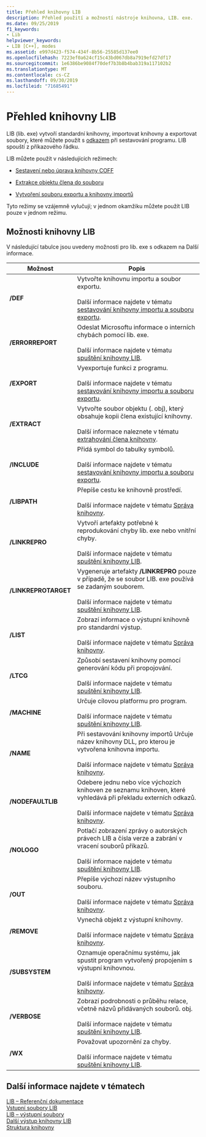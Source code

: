 ```yaml
---
title: Přehled knihovny LIB
description: Přehled použití a možností nástroje knihovna, LIB. exe.
ms.date: 09/25/2019
f1_keywords:
- Lib
helpviewer_keywords:
- LIB [C++], modes
ms.assetid: e997d423-f574-434f-8b56-25585d137ee0
ms.openlocfilehash: 7223ef0a624cf15c43bd067db8a7919efd27df17
ms.sourcegitcommit: 1e6386be9084f70def7b3b8b4bab319a117102b2
ms.translationtype: MT
ms.contentlocale: cs-CZ
ms.lasthandoff: 09/30/2019
ms.locfileid: "71685491"
---
```

# <a name="overview-of-lib"></a>Přehled knihovny LIB

LIB (lib. exe) vytvoří standardní knihovny, importovat knihovny a exportovat soubory, které můžete použít s [odkazem](linker-options.md) při sestavování programu. LIB spouští z příkazového řádku.

LIB můžete použít v následujících režimech:

- [Sestavení nebo úprava knihovny COFF](managing-a-library.md)

- [Extrakce objektu člena do souboru](extracting-a-library-member.md)

- [Vytvoření souboru exportu a knihovny importů](working-with-import-libraries-and-export-files.md)

Tyto režimy se vzájemně vylučují; v jednom okamžiku můžete použít LIB pouze v jednom režimu.

## <a name="lib-options"></a>Možnosti knihovny LIB

V následující tabulce jsou uvedeny možnosti pro lib. exe s odkazem na Další informace.

|Možnost|Popis|
|-|-|
|**/DEF**|Vytvořte knihovnu importu a soubor exportu.<br/><br/>Další informace najdete v tématu [sestavování knihovny importu a souboru exportu](building-an-import-library-and-export-file.md).|
|**/ERRORREPORT**|   Odeslat Microsoftu informace o interních chybách pomocí lib. exe.<br/><br/>Další informace najdete v tématu [spuštění knihovny LIB](running-lib.md).|
|**/EXPORT**|   Vyexportuje funkci z programu.<br/><br/>Další informace najdete v tématu [sestavování knihovny importu a souboru exportu](building-an-import-library-and-export-file.md).|
|**/EXTRACT**|   Vytvořte soubor objektu (. obj), který obsahuje kopii člena existující knihovny.<br/><br/>Další informace naleznete v tématu [extrahování člena knihovny](extracting-a-library-member.md).|
|**/INCLUDE**|   Přidá symbol do tabulky symbolů.<br/><br/>Další informace najdete v tématu [sestavování knihovny importu a souboru exportu](building-an-import-library-and-export-file.md).|
|**/LIBPATH**|   Přepíše cestu ke knihovně prostředí.<br/><br/>Další informace najdete v tématu [Správa knihovny](managing-a-library.md).|
|**/LINKREPRO**|   Vytvoří artefakty potřebné k reprodukování chyby lib. exe nebo vnitřní chyby.<br/><br/>Další informace najdete v tématu [spuštění knihovny LIB](running-lib.md).|
|**/LINKREPROTARGET**|   Vygeneruje artefakty **/LINKREPRO** pouze v případě, že se soubor LIB. exe používá se zadaným souborem.<br/><br/>Další informace najdete v tématu [spuštění knihovny LIB](running-lib.md).|
|**/LIST**|   Zobrazí informace o výstupní knihovně pro standardní výstup.<br/><br/>Další informace najdete v tématu [Správa knihovny](managing-a-library.md).|
|**/LTCG**|   Způsobí sestavení knihovny pomocí generování kódu při propojování.<br/><br/>Další informace najdete v tématu [spuštění knihovny LIB](running-lib.md).|
|**/MACHINE**|   Určuje cílovou platformu pro program.<br/><br/>Další informace najdete v tématu [spuštění knihovny LIB](running-lib.md).|
|**/NAME**|   Při sestavování knihovny importů Určuje název knihovny DLL, pro kterou je vytvořena knihovna importu.<br/><br/>Další informace najdete v tématu [Správa knihovny](managing-a-library.md).|
|**/NODEFAULTLIB**|   Odebere jednu nebo více výchozích knihoven ze seznamu knihoven, které vyhledává při překladu externích odkazů.<br/><br/>Další informace najdete v tématu [Správa knihovny](managing-a-library.md).|
|**/NOLOGO**|   Potlačí zobrazení zprávy o autorských právech LIB a čísla verze a zabrání v vracení souborů příkazů.<br/><br/>Další informace najdete v tématu [spuštění knihovny LIB](running-lib.md).|
|**/OUT**|   Přepíše výchozí název výstupního souboru.<br/><br/>Další informace najdete v tématu [Správa knihovny](managing-a-library.md).|
|**/REMOVE**|   Vynechá objekt z výstupní knihovny.<br/><br/>Další informace najdete v tématu [Správa knihovny](managing-a-library.md).|
|**/SUBSYSTEM**|   Oznamuje operačnímu systému, jak spustit program vytvořený propojením s výstupní knihovnou.<br/><br/>Další informace najdete v tématu [Správa knihovny](managing-a-library.md).|
|**/VERBOSE**|   Zobrazí podrobnosti o průběhu relace, včetně názvů přidávaných souborů. obj.<br/><br/>Další informace najdete v tématu [spuštění knihovny LIB](running-lib.md).|
|**/WX**|   Považovat upozornění za chyby.<br/><br/>Další informace najdete v tématu [spuštění knihovny LIB](running-lib.md).|

## <a name="see-also"></a>Další informace najdete v tématech

[LIB – Referenční dokumentace](lib-reference.md)<br/>
[Vstupní soubory LIB](lib-input-files.md)<br/>
[LIB – výstupní soubory](lib-output-files.md)<br/>
[Další výstup knihovny LIB](other-lib-output.md)<br/>
[Struktura knihovny](structure-of-a-library.md)
